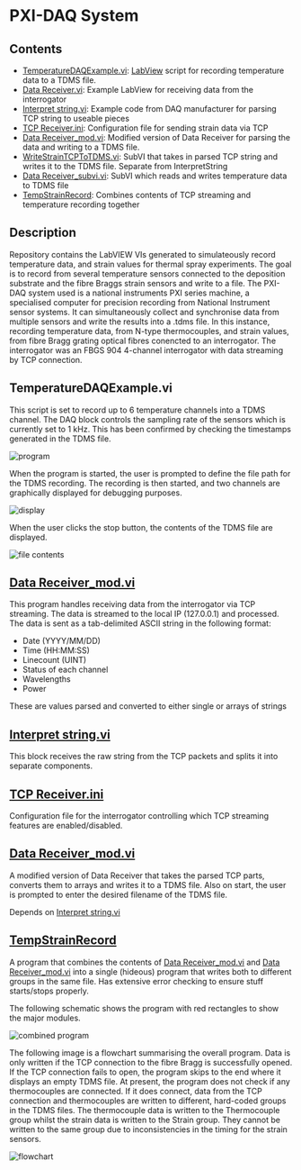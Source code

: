 # PXI-DAQ System

## Contents
- [TemperatureDAQExample.vi](TemperatureDAQExample.vi): [LabView](https://www.ni.com/en/support/downloads/software-products/download.labview.html) script for recording temperature data to a TDMS file.
- [Data Receiver.vi](Data%20Receiver.vi): Example LabView for receiving data from the interrogator
- [Interpret string.vi](Interpret%20string.vi): Example code from DAQ manufacturer for parsing TCP string to useable pieces 
- [TCP Receiver.ini](TCP%Receiver.ini): Configuration file for sending strain data via TCP
- [Data Receiver_mod.vi](Data%20Receiver.vi): Modified version of Data Receiver for parsing the data and writing to a TDMS file.
- [WriteStrainTCPToTDMS.vi](WriteStrainTCPToTDMS.vi): SubVI that takes in parsed TCP string and writes it to the TDMS file. Separate from InterpretString
- [Data Receiver_subvi.vi](Data%20Receiver_subvi.vi): SubVI which reads and writes temperature data to TDMS file
- [TempStrainRecord](TempStrainRecord.vi): Combines contents of TCP streaming and temperature recording together


## Description

Repository contains the LabVIEW VIs generated to simulateously record temperature data, and strain values for thermal spray experiments. The goal is to record from several temperature sensors connected to the deposition substrate and the fibre Braggs strain sensors and write to a file.
The PXI-DAQ system used is a national instruments PXI series machine, a specialised computer for precision recording from National Instrument sensor systems. It can simultaneously collect and synchronise data from multiple sensors and write the results into a .tdms file. In this instance, recording temperature data, from N-type thermocouples, and strain values, from fibre Bragg grating optical fibres conencted to an interrogator. The interrogator was an FBGS 904 4-channel interrogator with data streaming by TCP connection.
 

## TemperatureDAQExample.vi

This script is set to record up to 6 temperature channels into a TDMS channel. The DAQ block controls the sampling rate of the sensors which is currently set to 1 kHz. This has been confirmed by checking the timestamps generated in the TDMS file.

![program](pics/program_screengrab_1.png)

When the program is started, the user is prompted to define the file path for the TDMS recording. The recording is then started, and two channels are graphically displayed for debugging purposes.

![display](pics/program_screengrab_2.png)

When the user clicks the stop button, the contents of the TDMS file are displayed.

![file contents](pics/program_screengrab_3.png)

## [Data Receiver_mod.vi](Data%20Receiver.vi)

This program handles receiving data from the interrogator via TCP streaming. The data is streamed to the local IP (127.0.0.1) and processed. The data is sent as a tab-delimited ASCII string in the following format:

- Date (YYYY/MM/DD)
- Time (HH:MM:SS)
- Linecount (UINT)
- Status of each channel
- Wavelengths
- Power

These are values parsed and converted to either single or arrays of strings

## [Interpret string.vi](Interpret%20string.vi)

This block receives the raw string from the TCP packets and splits it into separate components.

## [TCP Receiver.ini](TCP%Receiver.ini)

Configuration file for the interrogator controlling which TCP streaming features are enabled/disabled.

## [Data Receiver_mod.vi](Data%20Receiver.vi)

A modified version of Data Receiver that takes the parsed TCP parts, converts them to arrays and writes it to a TDMS file. Also on start, the user is prompted to enter the desired filename of the TDMS file.

Depends on [Interpret string.vi](Interpret%20string.vi)

## [TempStrainRecord](TempStrainRecord.vi)

A program that combines the contents of [Data Receiver_mod.vi](Data%20Receiver.vi) and [Data Receiver_mod.vi](Data%20Receiver.vi) into a single (hideous) program that writes both to different groups in the same file. Has extensive error checking to ensure stuff starts/stops properly.

The following schematic shows the program with red rectangles to show the major modules.

![combined program](pics/overall_program_screenshot_1.png)

The following image is a flowchart summarising the overall program. Data is only written if the TCP connection to the fibre Bragg is successfully opened. If the TCP connection fails to open, the program skips to the end where it displays an empty TDMS file. At present, the program does not check if any thermocouples are connected. If it does connect, data from the TCP connection and thermocouples are written to different, hard-coded groups in the TDMS files. The thermocouple data is written to the Thermocouple group whilst the strain data is written to the Strain group. They cannot be written to the same group due to inconsistencies in the timing for the strain sensors.

![flowchart](pics/PXI_DAQ_TCP_Flow.png)


